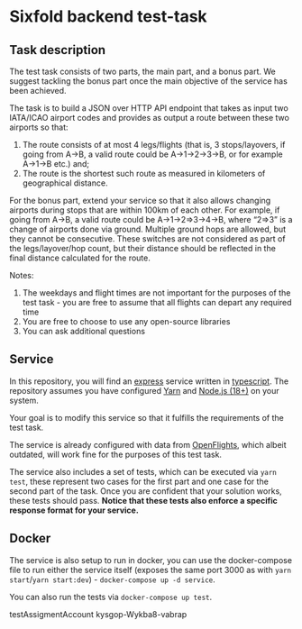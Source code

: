 # Sixfold backend test-task

## Task description

The test task consists of two parts, the main part, and a bonus part. We suggest tackling the bonus part once the main objective of the service has been achieved.

The task is to build a JSON over HTTP API endpoint that takes as input two IATA/ICAO airport codes and provides as output a route between these two airports so that:

1. The route consists of at most 4 legs/flights (that is, 3 stops/layovers, if going from A->B, a valid route could be A->1->2->3->B, or for example A->1->B etc.) and;
2. The route is the shortest such route as measured in kilometers of geographical distance.

For the bonus part, extend your service so that it also allows changing airports during stops that are within 100km of each other. For example, if going from A->B, a valid route could be A->1->2=>3->4->B, where “2=>3” is a change of airports done via ground. Multiple ground hops are allowed, but they cannot be consecutive. These switches are not considered as part of the legs/layover/hop count, but their distance should be reflected in the final distance calculated for the route.

Notes:

1. The weekdays and flight times are not important for the purposes of the test task - you are free to assume that all flights can depart any required time
2. You are free to choose to use any open-source libraries
3. You can ask additional questions

## Service

In this repository, you will find an [express](https://www.npmjs.com/package/express) service written in [typescript](https://www.npmjs.com/package/typescript). The repository assumes you have configured [Yarn](https://yarnpkg.com) and [Node.js (18+)](https://nodejs.org/en/) on your system.

Your goal is to modify this service so that it fulfills the requirements of the test task.

The service is already configured with data from [OpenFlights](https://openflights.org/data.html), which albeit outdated, will work fine for the purposes of this test task.

The service also includes a set of tests, which can be executed via `yarn test`, these represent two cases for the first part and one case for the second part of the task. Once you are confident that your solution works, these tests should pass. **Notice that these tests also enforce a specific response format for your service.**

## Docker

The service is also setup to run in docker, you can use the docker-compose file to run either the service itself (exposes the same port 3000 as with `yarn start`/`yarn start:dev`) - `docker-compose up -d service`.

You can also run the tests via `docker-compose up test`.



testAssigmentAccount
kysgop-Wykba8-vabrap